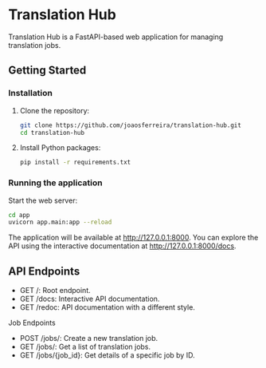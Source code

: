 # Translation Hub

Translation Hub is a FastAPI-based web application for managing translation jobs.

## Getting Started

### Installation

1. Clone the repository:

    ```bash
    git clone https://github.com/joaosferreira/translation-hub.git
    cd translation-hub
    ```

2. Install Python packages:

    ```bash
    pip install -r requirements.txt
    ```

### Running the application

Start the web server:

```bash
cd app
uvicorn app.main:app --reload
```

The application will be available at http://127.0.0.1:8000. You can explore the API using the interactive documentation at http://127.0.0.1:8000/docs.

## API Endpoints

- GET /: Root endpoint.
- GET /docs: Interactive API documentation.
- GET /redoc: API documentation with a different style.

Job Endpoints

- POST /jobs/: Create a new translation job.
- GET /jobs/: Get a list of translation jobs.
- GET /jobs/{job_id}: Get details of a specific job by ID.